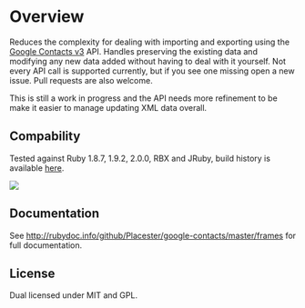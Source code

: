 Overview
===
Reduces the complexity for dealing with importing and exporting using the [Google Contacts v3](https://developers.google.com/google-apps/contacts/v3/) API. Handles preserving the existing data and modifying any new data added without having to deal with it yourself. Not every API call is supported currently, but if you see one missing open a new issue. Pull requests are also welcome.

This is still a work in progress and the API needs more refinement to be make it easier to manage updating XML data overall.

Compability
-
Tested against Ruby 1.8.7, 1.9.2, 2.0.0, RBX and JRuby, build history is available [here](http://travis-ci.org/Placester/google-contacts).

<img src="https://secure.travis-ci.org/Placester/google-contacts.png?branch=master&.png"/>

Documentation
-
See http://rubydoc.info/github/Placester/google-contacts/master/frames for full documentation.

License
-
Dual licensed under MIT and GPL.